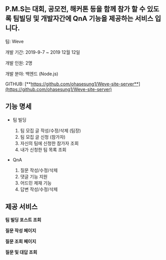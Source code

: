 ## P.M.S는 대회, 공모전, 해커톤 등을 함께 참가 할 수 있도록 팀빌딩 및 개발자간에 QnA 기능을 제공하는 서비스 입니다.

팀: Weve

개발 기간:  2019-9-7 ~ 2019 12월 12일

개발 인원: 2명

개발 분야: 백엔드 (Node.js)

GITHUB: [**https://github.com/ohasesung1/Weve-site-server**](https://github.com/ohasesung1/Weve-site-server)

## 기능 명세

- 팀 빌딩
    1. 팀 모집 글 작성/수정/삭제 (팀장)
    2. 팀 모집 글 신청 (참가자)
    3. 자신의 팀에 신청한 참가자 조회
    4. 내가 신청한 팀 목록 조회

- QnA
    1. 질문 작성/수정/삭제
    2. 댓글 기능 지원
    3. 어드민 제재 기능
    4. 답변 작성/수정/삭제

## 제공 서비스

**팀 빌딩 포스트 조회**

**질문 작성 페이지**

**질문 조회 페이지**


**질문 및 대답 조회**
